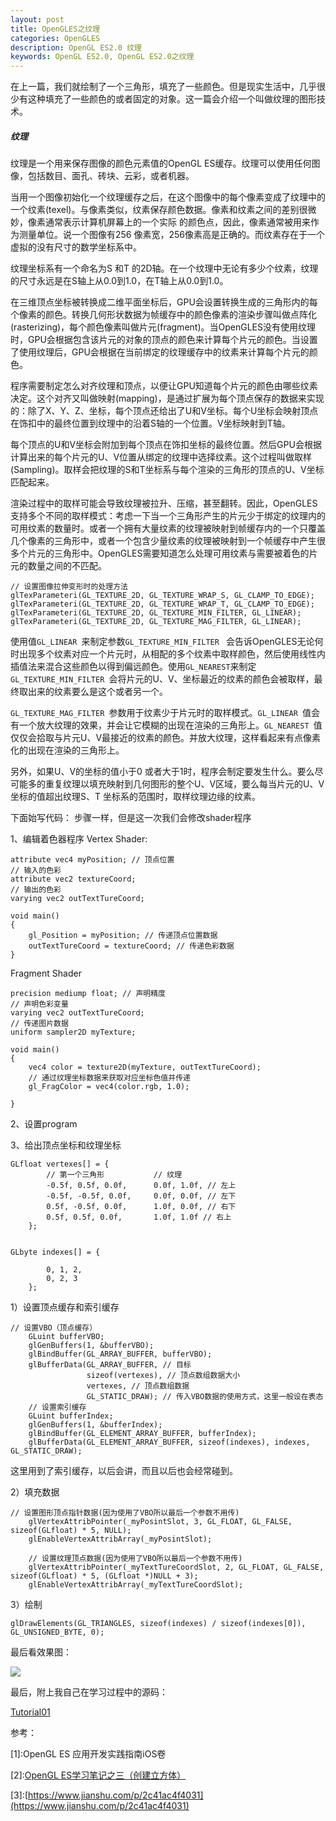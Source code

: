 ```yaml
---
layout: post   
title: OpenGLES之纹理  
categories: OpenGLES
description: OpenGL ES2.0 纹理
keywords: OpenGL ES2.0, OpenGL ES2.0之纹理
---
```


在上一篇，我们就绘制了一个三角形，填充了一些颜色。但是现实生活中，几乎很少有这种填充了一些颜色的或者固定的对象。这一篇会介绍一个叫做纹理的图形技术。



<h5>纹理</h5>
纹理是一个用来保存图像的颜色元素值的OpenGL ES缓存。纹理可以使用任何图像，包括数目、面孔、砖块、云彩，或者机器。



当用一个图像初始化一个纹理缓存之后，在这个图像中的每个像素变成了纹理中的一个纹素(texel)。与像素类似，纹素保存颜色数据。像素和纹素之间的差别很微妙，像素通常表示计算机屏幕上的一个实际 的颜色点，因此，像素通常被用来作为测量单位。说一个图像有256 像素宽，256像素高是正确的。而纹素存在于一个虚拟的没有尺寸的数学坐标系中。




纹理坐标系有一个命名为S 和T 的2D轴。在一个纹理中无论有多少个纹素，纹理的尺寸永远是在S轴上从0.0到1.0，在T轴上从0.0到1.0。



在三维顶点坐标被转换成二维平面坐标后，GPU会设置转换生成的三角形内的每个像素的颜色。转换几何形状数据为帧缓存中的颜色像素的渲染步骤叫做点阵化(rasterizing)，每个颜色像素叫做片元(fragment)。当OpenGLES没有使用纹理时，GPU会根据包含该片元的对象的顶点的颜色来计算每个片元的颜色。当设置了使用纹理后，GPU会根据在当前绑定的纹理缓存中的纹素来计算每个片元的颜色。



程序需要制定怎么对齐纹理和顶点，以便让GPU知道每个片元的颜色由哪些纹素决定。这个对齐又叫做映射(mapping)，是通过扩展为每个顶点保存的数据来实现的：除了X、Y、Z、坐标，每个顶点还给出了U和V坐标。每个U坐标会映射顶点在饰扣中的最终位置到纹理中的沿着S轴的一个位置。V坐标映射到T轴。




每个顶点的U和V坐标会附加到每个顶点在饰扣坐标的最终位置。然后GPU会根据计算出来的每个片元的U、V位置从绑定的纹理中选择纹素。这个过程叫做取样(Sampling)。取样会把纹理的S和T坐标系与每个渲染的三角形的顶点的U、V坐标匹配起来。




渲染过程中的取样可能会导致纹理被拉升、压缩，甚至翻转。因此，OpenGLES支持多个不同的取样模式：考虑一下当一个三角形产生的片元少于绑定的纹理内的可用纹素的数量时。或者一个拥有大量纹素的纹理被映射到帧缓存内的一个只覆盖几个像素的三角形中，或者一个包含少量纹素的纹理被映射到一个帧缓存中产生很多个片元的三角形中。OpenGLES需要知道怎么处理可用纹素与需要被着色的片元的数量之间的不匹配。



```
// 设置图像拉伸变形时的处理方法
glTexParameteri(GL_TEXTURE_2D, GL_TEXTURE_WRAP_S, GL_CLAMP_TO_EDGE);
glTexParameteri(GL_TEXTURE_2D, GL_TEXTURE_WRAP_T, GL_CLAMP_TO_EDGE);
glTexParameteri(GL_TEXTURE_2D, GL_TEXTURE_MIN_FILTER, GL_LINEAR);
glTexParameteri(GL_TEXTURE_2D, GL_TEXTURE_MAG_FILTER, GL_LINEAR);
```
使用值`GL_LINEAR `来制定参数`GL_TEXTURE_MIN_FILTER ` 会告诉OpenGLES无论何时出现多个纹素对应一个片元时，从相配的多个纹素中取样颜色，然后使用线性内插值法来混合这些颜色以得到偏远颜色。使用`GL_NEAREST`来制定`GL_TEXTURE_MIN_FILTER `会将片元的U、V、坐标最近的纹素的颜色会被取样，最终取出来的纹素要么是这个或者另一个。



`GL_TEXTURE_MAG_FILTER `参数用于纹素少于片元时的取样模式。`GL_LINEAR `值会有一个放大纹理的效果，并会让它模糊的出现在渲染的三角形上。`GL_NEAREST `值仅仅会拾取与片元U、V最接近的纹素的颜色。并放大纹理，这样看起来有点像素化的出现在渲染的三角形上。

另外，如果U、V的坐标的值小于0 或者大于1时，程序会制定要发生什么。要么尽可能多的重复纹理以填充映射到几何图形的整个U、V区域，要么每当片元的U、V坐标的值超出纹理S、T 坐标系的范围时，取样纹理边缘的纹素。




下面始写代码：
步骤一样，但是这一次我们会修改shader程序


1、编辑着色器程序
Vertex Shader:



```
attribute vec4 myPosition; // 顶点位置
// 输入的色彩
attribute vec2 textureCoord;
// 输出的色彩
varying vec2 outTextTureCoord;

void main()
{
    gl_Position = myPosition; // 传递顶点位置数据
    outTextTureCoord = textureCoord; // 传递色彩数据
}

```


Fragment Shader 



```
precision mediump float; // 声明精度
// 声明色彩变量
varying vec2 outTextTureCoord;
// 传递图片数据
uniform sampler2D myTexture;

void main()
{
    vec4 color = texture2D(myTexture, outTextTureCoord);
    // 通过纹理坐标数据来获取对应坐标色值并传递
    gl_FragColor = vec4(color.rgb, 1.0);
    
}
```

2、设置program


3、给出顶点坐标和纹理坐标

```
GLfloat vertexes[] = {
        // 第一个三角形           // 纹理
        -0.5f, 0.5f, 0.0f,      0.0f, 1.0f, // 左上
        -0.5f, -0.5f, 0.0f,     0.0f, 0.0f, // 左下
        0.5f, -0.5f, 0.0f,      1.0f, 0.0f, // 右下
        0.5f, 0.5f, 0.0f,       1.0f, 1.0f // 右上
    };
    
    
GLbyte indexes[] = {
        
        0, 1, 2,
        0, 2, 3
    };
```


1）设置顶点缓存和索引缓存



```
// 设置VBO（顶点缓存）
    GLuint bufferVBO;
    glGenBuffers(1, &bufferVBO);
    glBindBuffer(GL_ARRAY_BUFFER, bufferVBO);
    glBufferData(GL_ARRAY_BUFFER, // 目标
                 sizeof(vertexes), // 顶点数组数据大小
                 vertexes, // 顶点数组数据
                 GL_STATIC_DRAW); // 传入VBO数据的使用方式，这里一般设在表态
    // 设置索引缓存
    GLuint bufferIndex;
    glGenBuffers(1, &bufferIndex);
    glBindBuffer(GL_ELEMENT_ARRAY_BUFFER, bufferIndex);
    glBufferData(GL_ELEMENT_ARRAY_BUFFER, sizeof(indexes), indexes, GL_STATIC_DRAW);
```


这里用到了索引缓存，以后会讲，而且以后也会经常碰到。


2）填充数据



```
// 设置图形顶点指针数据(因为使用了VBO所以最后一个参数不用传)
    glVertexAttribPointer(_myPosintSlot, 3, GL_FLOAT, GL_FALSE, sizeof(GLfloat) * 5, NULL);
    glEnableVertexAttribArray(_myPosintSlot);
    
    // 设置纹理顶点数据(因为使用了VBO所以最后一个参数不用传)
    glVertexAttribPointer(_myTextTureCoordSlot, 2, GL_FLOAT, GL_FALSE, sizeof(GLfloat) * 5, (GLfloat *)NULL + 3);
    glEnableVertexAttribArray(_myTextTureCoordSlot);
```


3）绘制



```
glDrawElements(GL_TRIANGLES, sizeof(indexes) / sizeof(indexes[0]), GL_UNSIGNED_BYTE, 0);
```


最后看效果图：



![](/images/blog/OpenGLES/Tutorial01/ScreenShot20190707114303AM.png)


最后，附上我自己在学习过程中的源码：


[Tutorial01](https://github.com/heyonly/OpenGLES2.0/tree/master/Tutorial01)



参考：

[1]\:OpenGL ES 应用开发实践指南iOS卷



[2]\:[OpenGL ES学习笔记之三（创建立方体）](https://www.jianshu.com/p/e6a42dcd6e33)




[3]\:[https://www.jianshu.com/p/2c41ac4f4031](https://www.jianshu.com/p/2c41ac4f4031)



